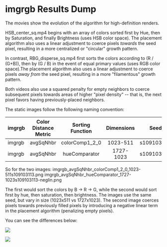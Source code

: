 imgrgb Results Dump
==================

The movies show the evolution of the algorithm for high-definition renders.

HSB_center_sq.mp4 begins with an array of colors sorted first by Hue, then by Saturation, and finally Brightness (uses HSB color space). The placement algorithm also uses a linear adjustment to coerce pixels _towards_ the seed pixel, resulting in a more centralized or "circular" growth pattern.

In contrast, RBG_disperse_sq.mp4 first sorts the colors according to (R / (G+B)), then by (G / B) in the event of equal primary values (uses RGB color space).The placement algorithm also uses a linear adjustment to coerce pixels _away from_ the seed pixel, resulting in a more "filamentous" growth pattern.

Both videos also use a squared penalty for empty neighbors to coerce subsequent pixels towards areas of higher "pixel density" -- that is, the next pixel favors having previously-placed neighbors.


The static images follow the following naming convention:

|imgrgb|Color Distance Metric|Sorting Function|Dimensions|Seed|Additional Weights|
|:------|:---------------------:|:----------------:|:----------:|:----:|------------------:|
|imgrgb|  avgSqNhbr  |colorComp1_2_0|1023-511|s109103113|.png|
|imgrgb|  avgSqNhbr  |hueComparator|1727-1023|s109103113|-neglin.png|

So for the two images:
imgrgb_avgSqNhbr_colorComp1_2_0_1023-511s109103113.png
imgrgb_avgSqNhbr_hueComparator_1727-1023s109103113-neglin.png


The first would sort the colors by B -> R -> G, while the second would sort first by hue, then saturation, then brightness. The images use the same seed, but vary in size (1023x511 vs 1727x1023). The second image coerces pixels towards previously filled pixels by introducing a negative linear term in the placement algorithm (penalizing empty pixels).

You can see the differences below:

![][noweighting-color]

![][weighting-hue]

[noweighting-color]:https://github.com/skycook/resources/blob/master/imgrgb/imgrgb_avgSqNhbr_colorComp1_2_0_1023-511s109103113.png
[weighting-hue]:https://github.com/skycook/resources/blob/master/imgrgb/imgrgb_avgSqNhbr_hueComparator_1727-1023s109103113-neglin.png






